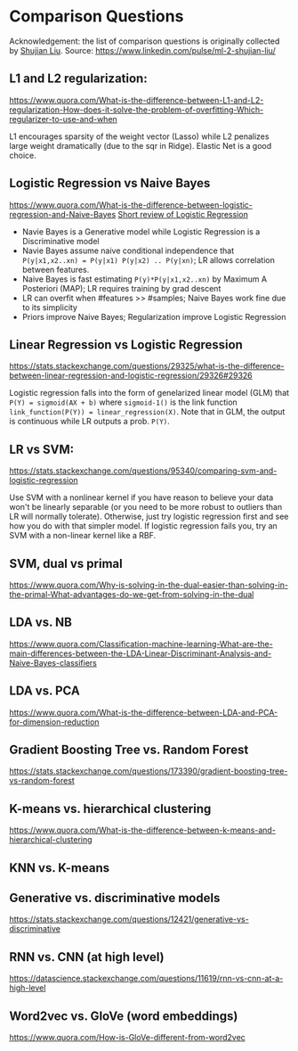 Comparison Questions
===
Acknowledgement: the list of comparison questions is originally collected by [Shujian Liu](https://www.linkedin.com/in/shujian-liu/).
Source: https://www.linkedin.com/pulse/ml-2-shujian-liu/

L1 and L2 regularization: 
---
https://www.quora.com/What-is-the-difference-between-L1-and-L2-regularization-How-does-it-solve-the-problem-of-overfitting-Which-regularizer-to-use-and-when

L1 encourages sparsity of the weight vector (Lasso) while L2 penalizes large weight dramatically (due to the sqr in Ridge). Elastic Net is a good choice.

Logistic Regression vs Naive Bayes
---
https://www.quora.com/What-is-the-difference-between-logistic-regression-and-Naive-Bayes
[Short review of Logistic Regression](https://drive.google.com/file/d/1LSAQsQndQUmLO45NOMSwlFAvy1XGfhqH/view)

* Navie Bayes is a Generative model while Logistic Regression is a Discriminative model
* Navie Bayes assume naive conditional independence that `P(y|x1,x2..xn) = P(y|x1) P(y|x2) .. P(y|xn)`; LR allows correlation between features.
* Naive Bayes is fast estimating `P(y)*P(y|x1,x2..xn)` by Maximum A Posteriori (MAP); LR requires training by grad descent
* LR can overfit when #features >> #samples; Naive Bayes work fine due to its simplicity
* Priors improve Naive Bayes; Regularization improve Logistic Regression

Linear Regression vs Logistic Regression
---
https://stats.stackexchange.com/questions/29325/what-is-the-difference-between-linear-regression-and-logistic-regression/29326#29326

Logistic regression falls into the form of genelarized linear model (GLM) that `P(Y) = sigmoid(AX + b)` where `sigmoid-1()` is the link function `link_function(P(Y)) = linear_regression(X)`. Note that in GLM, the output is continuous while LR outputs a prob. `P(Y)`.

LR vs SVM: 
---
https://stats.stackexchange.com/questions/95340/comparing-svm-and-logistic-regression

Use SVM with a nonlinear kernel if you have reason to believe your data won't be linearly separable (or you need to be more robust to outliers than LR will normally tolerate). Otherwise, just try logistic regression first and see how you do with that simpler model. If logistic regression fails you, try an SVM with a non-linear kernel like a RBF.

SVM, dual vs primal
---
https://www.quora.com/Why-is-solving-in-the-dual-easier-than-solving-in-the-primal-What-advantages-do-we-get-from-solving-in-the-dual 



LDA vs. NB
---
https://www.quora.com/Classification-machine-learning-What-are-the-main-differences-between-the-LDA-Linear-Discriminant-Analysis-and-Naive-Bayes-classifiers

LDA vs. PCA
---
https://www.quora.com/What-is-the-difference-between-LDA-and-PCA-for-dimension-reduction

Gradient Boosting Tree vs. Random Forest
---
https://stats.stackexchange.com/questions/173390/gradient-boosting-tree-vs-random-forest

K-means vs. hierarchical clustering
---
https://www.quora.com/What-is-the-difference-between-k-means-and-hierarchical-clustering

KNN vs. K-means
---

Generative vs. discriminative models
---
https://stats.stackexchange.com/questions/12421/generative-vs-discriminative

RNN vs. CNN (at high level)
---
https://datascience.stackexchange.com/questions/11619/rnn-vs-cnn-at-a-high-level

Word2vec vs. GloVe (word embeddings)
---
https://www.quora.com/How-is-GloVe-different-from-word2vec

